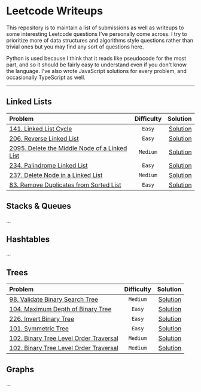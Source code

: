 # Leetcode Writeups

This repository is to maintain a list of submissions as well as writeups to some interesting Leetcode questions I've personally come across. I try to prioritize more of data structures and algorithms style questions rather than trivial ones but you may find any sort of questions here.

Python is used because I think that it reads like pseudocode for the most part, and so it should be fairly easy to understand even if you don't know the language. I've also wrote JavaScript solutions for every problem, and occasionally TypeScript as well.

---

## Linked Lists

| Problem  | Difficulty | Solution |
| :-------- | :-------: | -------: | 
| [141. Linked List Cycle](https://leetcode.com/problems/linked-list-cycle/) | `Easy` | [Solution](/141.%20Linked%20List%20Cycle) |
| [206. Reverse Linked List](https://leetcode.com/problems/reverse-linked-list/) | `Easy` | [Solution](/206.%20Reverse%20Linked%20List) |
| [2095. Delete the Middle Node of a Linked List](https://leetcode.com/problems/delete-the-middle-node-of-a-linked-list/) | `Medium` | [Solution](/2095.%20Delete%20the%20Middle%20Node%20of%20a%20Linked%20List) |
| [234. Palindrome Linked List](https://leetcode.com/problems/palindrome-linked-list/) | `Easy` | [Solution](/234.%20Palindrome%20Linked%20List) |
| [237. Delete Node in a Linked List](https://leetcode.com/problems/delete-node-in-a-linked-list/) | `Medium` | [Solution](/237.%20Delete%20Node%20in%20a%20Linked%20List) |
| [83. Remove Duplicates from Sorted List](https://leetcode.com/problems/remove-duplicates-from-sorted-list/) | `Easy` | [Solution](/83.%20Remove%20Duplicates%20from%20Sorted%20List) |


## Stacks & Queues

...

## Hashtables

...

## Trees

| Problem  | Difficulty | Solution |
| :-------- | :-------: | -------: | 
| [98. Validate Binary Search Tree](https://leetcode.com/problems/validate-binary-search-tree/) | `Medium` | [Solution](/98.%20Validate%20Binary%20Search%20Tree/) |
| [104. Maximum Depth of Binary Tree](https://leetcode.com/problems/maximum-depth-of-binary-tree/) | `Easy` | [Solution](/104.%20Maximum%20Depth%20of%20Binary%20Tree/) |
| [226. Invert Binary Tree](https://leetcode.com/problems/invert-binary-tree/) | `Easy` | [Solution](/226.%20Invert%20Binary%20Tree/) |
| [101. Symmetric Tree](https://leetcode.com/problems/symmetric-tree/) | `Easy` | [Solution](101.%20Symmetric%20Tree/) |
| [102. Binary Tree Level Order Traversal](https://leetcode.com/problems/binary-tree-level-order-traversal/) | `Medium` | [Solution](/102.%20Binary%20Tree%20Level%20Order%20Traversal/) |
| [102. Binary Tree Level Order Traversal](https://leetcode.com/problems/binary-tree-zigzag-level-order-traversal/) | `Medium` | [Solution](/103.%20Binary%20Tree%20Zigzag%20Level%20Order%20Traversal/) |

## Graphs

...